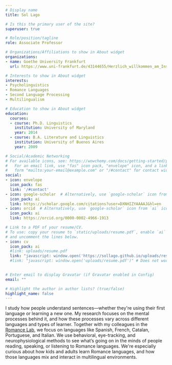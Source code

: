 ```yaml
---
# Display name
title: Sol Lago

# Is this the primary user of the site?
superuser: true

# Role/position/tagline
role: Associate Professor

# Organizations/Affiliations to show in About widget
organizations:
- name: Goethe University Frankfurt
  url: https://www.uni-frankfurt.de/43144655/Herzlich_willkommen_am_Institut_f%C3%BCr_Romanische_Sprachen_und_Literaturen

# Interests to show in About widget
interests:
- Psycholinguistics
- Romance Languages
- Second Language Processing
- Multilingualism

# Education to show in About widget
education:
  courses:
  - course: Ph.D. Linguistics
    institution: University of Maryland
    year: 2014
  - course: B.A. Literature and Linguistics
    institution: University of Buenos Aires
    year: 2009

# Social/Academic Networking
# For available icons, see: https://wowchemy.com/docs/getting-started/page-builder/#icons
#   For an email link, use "fas" icon pack, "envelope" icon, and a link in the
#   form "mailto:your-email@example.com" or "/#contact" for contact widget.
social:
- icon: envelope
  icon_pack: fas
  link: '/#contact'
- icon: google-scholar  # Alternatively, use `google-scholar` icon from `ai` icon pack
  icon_pack: ai
  link: https://scholar.google.com/citations?user=DXNHIZYAAAAJ&hl=en
- icon: orcid  # Alternatively, use `google-scholar` icon from `ai` icon pack
  icon_pack: ai
  link: https://orcid.org/0000-0002-4966-1913

# Link to a PDF of your resume/CV.
# To use: copy your resume to `static/uploads/resume.pdf`, enable `ai` icons in `params.toml`, 
# and uncomment the lines below.
- icon: cv
  icon_pack: ai
  #link: uploads/resume.pdf
  link: "javascript: window.open('https://sollago.github.io/uploads/resume.pdf')" # Does not work for users who disabled javascript
  #link: "javascript: window.open('uploads/resume.pdf')" # Does not work for users who disabled javascript
  

# Enter email to display Gravatar (if Gravatar enabled in Config)
email: ""

# Highlight the author in author lists? (true/false)
highlight_name: false
---
```


I study how people understand sentences—whether they're using their first language or learning a new one. My research focuses on the mental processes behind it, and how these processes vary across different languages and types of learner. Together with my colleagues in the <a target="blank" href=https://www.uni-frankfurt.de/102371493/Romance_Lab>Romance Lab</a>, we focus on languages like Spanish, French, Catalan, Portuguese, and Italian. We use behavioral, eye-tracking, and neurophysiological methods to see what’s going on in the minds of people reading, speaking, or listening to Romance languages. We're especially curious about how kids and adults learn Romance languages, and how those languages mix and interact in multilingual environments.